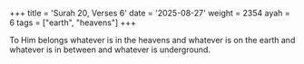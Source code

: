 +++
title = 'Surah 20, Verses 6'
date = '2025-08-27'
weight = 2354
ayah = 6
tags = ["earth", "heavens"]
+++

To Him belongs whatever is in the heavens and whatever is on the earth and whatever is in between and whatever is underground.